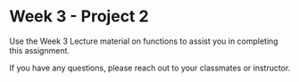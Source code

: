 # Week 3 - Project 2

Use the Week 3 Lecture material on functions to assist you in completing this assignment.

If you have any questions, please reach out to your classmates or instructor.
